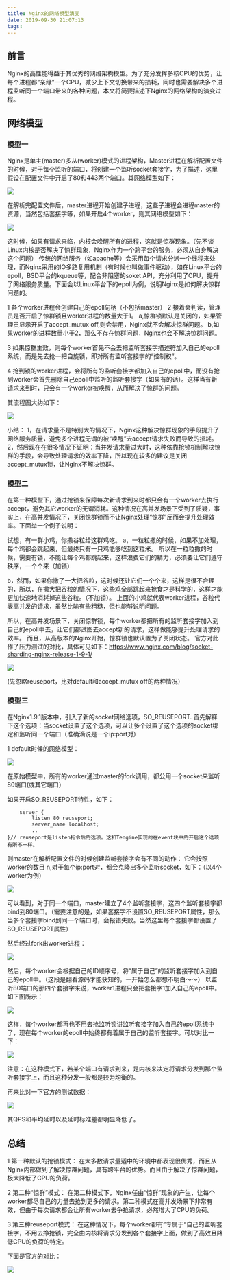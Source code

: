 ```yaml
---
title: Nginx的网络模型演变
date: 2019-09-30 21:07:13
tags:
---
```


## 前言


Nginx的高性能得益于其优秀的网络架构模型。为了充分发挥多核CPU的优势，让每个进程都“亲缘”一个CPU，减少上下文切换带来的损耗，同时也需要解决多个进程监听同一个端口带来的各种问题，本文将简要描述下Nginx的网络架构的演变过程。



## 网络模型


### 模型一

Nginx是单主(master)多从(worker)模式的进程架构，Master进程在解析配置文件的时候，对于每个监听的端口，将创建一个监听socket套接字，为了描述，这里假设在配置文件中开启了80和443两个端口。其网络模型如下：


![](/images/Nginx的网络模型演变/1.png)


在解析完配置文件后，master进程开始创建子进程，这些子进程会进程master的资源，当然包括套接字等，如果开启4个worker，则其网络模型如下：



![](/images/Nginx的网络模型演变/2.png)



这时候，如果有请求来临，内核会唤醒所有的进程，这就是惊群现象。（先不谈Linux内核是否解决了惊群现象，Nginx作为一个跨平台的服务，必须从自身解决这个问题）
传统的网络服务（如apache等）会采用每个请求分派一个线程来处理，而Nginx采用的IO多路复用机制（有时候也叫做事件驱动），如在Linux平台的epoll，BSD平台的kqueue等，配合非阻塞的soket API，充分利用了CPU，提升了网络服务质量。下面会以Linux平台下的epoll为例，说明Nginx是如何解决惊群问题的。

1 各个worker进程会创建自己的epoll句柄（不包括master）
2 接着会判读，管理员是否开启了惊群锁且worker进程的数量大于1。
a,惊群锁默认是关闭的，如果管理员显示开启了accept_mutux off,则会禁用，Nginx就不会解决惊群问题。
b,如果worker的进程数量小于2，那么不存在惊群问题，Nginx也会不解决惊群问题。

3 如果惊群生效，则每个worker首先不会去把监听套接字描述符加入自己的epoll系统，而是先去抢一把自旋锁，即对所有监听套接字的“控制权”。

4 抢到锁的worker进程，会将所有的监听套接字都加入自己的epoll中，而没有抢到worker会首先删除自己epoll中监听的监听套接字（如果有的话）。这样当有新请求来到时，只会有一个worker被唤醒，从而解决了惊群的问题。

其流程图大约如下：


![](/images/Nginx的网络模型演变/3.png)


小结：
1，在请求量不是特别大的情况下，Nginx这种解决惊群现象的手段提升了网络服务质量，避免多个进程无谓的被“唤醒”去accept请求失败而导致的损耗。
2，然后现在在很多情况下证明：当并发请求量过大时，这种依靠抢锁机制解决惊群的手段，会导致处理请求的效率下降，所以现在较多的建议是关闭accept_mutux锁，让Nginx不解决惊群。


### 模型二


在第一种模型下，通过抢锁来保障每次新请求到来时都只会有一个worker去执行accept，避免其它worker的无谓消耗。这种情况在高并发场景下受到了质疑，事实上，在高并发情况下，关闭惊群锁而不让Nginx处理“惊群”反而会提升处理效率。下面举一个例子说明：

试想，有一群小鸡，你撒谷粒给这群鸡吃。
a，一粒粒撒的时候，如果不加处理，每个鸡都会跳起来，但最终只有一只鸡能够吃到这粒米。
所以在一粒粒撒的时候，需要有锁，不能让每个鸡都跳起来，这样浪费它们的精力，必须要让它们遵守秩序，一个个来（加锁）

b，然而，如果你撒了一大把谷粒，这时候还让它们一个个来，这样是很不合理的，所以，在撒大把谷粒的情况下，这些鸡全部跳起来抢食才是科学的，这样才能更加快速地消耗掉这些谷粒。（不加锁）。
上面的小鸡就代表worker进程，谷粒代表高并发的请求，虽然比喻有些粗糙，但也能够说明问题。

所以，在高并发场景下，关闭惊群锁，每个worker都把所有的监听套接字加入到自己的epoll中去，让它们都试图去accept新的请求，这样做能够提升处理请求的效率。
而且，从高版本的Nginx开始，惊群锁也默认置为了关闭状态。
官方对此作了压力测试的对比，具体可见如下：https://www.nginx.com/blog/socket-sharding-nginx-release-1-9-1/


![](/images/Nginx的网络模型演变/4.png)


(先忽略reuseport，比对default和accept_mutux off的两种情况）



### 模型三
 
在Nginx1.9.1版本中，引入了新的socket网络选项，SO_REUSEPORT.
首先解释下这个选项：当socket设置了这个选项，可以让多个设置了这个选项的socket绑定和监听同一个端口（准确滴说是一个ip:port对）

1 default时候的网络模型：


![](/images/Nginx的网络模型演变/2.png)


在原始模型中，所有的worker通过master的fork调用，都公用一个socket来监听80端口(或其它端口）

如果开启SO_REUSEPORT特性，如下：
```
	server {
		listen 80 reuseport;
		server_name localhost;
		..
}// reuseport是listen指令后的选项。这和Tengine实现的在event块中的开启这个选项有所不一样。
```

则master在解析配置文件的时候创建监听套接字会有不同的动作：
它会按照worker的数目 n,对于每个ip:port对，都会克隆出多个监听socket，如下：（以4个worker为例）



![](/images/Nginx的网络模型演变/5.png)



可以看到，对于同一个端口，master建立了4个监听套接字，这四个监听套接字都bind到80端口。（需要注意的是，如果套接字不设置SO_REUSEPORT属性，那么当多个套接字bind到同一个端口时，会报错失败。当然这里每个套接字都设置了SO_REUSEPORT属性）

然后经过fork出worker进程：



![](/images/Nginx的网络模型演变/6.png)


然后，每个worker会根据自己的ID顺序号，将“属于自己”的监听套接字加入到自己的epoll中。（这段是翻看源码才能获知的，一开始怎么都想不明白～～）
以监听80端口的那四个套接字来说，worker1进程只会把套接字1加入自己的epoll中。如下图所示：


![](/images/Nginx的网络模型演变/7.png)


这样，每个worker都再也不用去抢监听锁讲监听套接字加入自己的epoll系统中了，现在每个worker的epoll中始终都有着属于自己的监听套接字。可以对比一下：




![](/images/Nginx的网络模型演变/8.png)



注意：在这种模式下，若某个端口有请求到来，是内核来决定将请求分发到那个监听套接字上，而且这种分发一般都是较为均衡的。

再来比对一下官方的测试数据：


![](/images/Nginx的网络模型演变/4.png)


其QPS和平均延时以及延时标准差都明显降低了。




## 总结


1 第一种默认的抢锁模式：
在大多数请求量适中的环境中都表现很优秀，而且从Nginx内部做到了解决惊群问题，具有跨平台的优势。而且由于解决了惊群问题，极大降低了CPU的负荷。

2 第二种“惊群”模式：
在第二种模式下，Nginx任由“惊群”现象的产生，让每个worker都尽自己的力量去抢到更多的请求。第二种模式在高并发场景下非常有效，但由于每次请求都会让所有worker去争抢请求，必然增大了CPU的负荷。

3 第三种reuseport模式：
在这种情况下，每个worker都有”专属于“自己的监听套接字，不用去挣抢锁，完全由内核将请求分发到各个套接字上面，做到了高效且降低CPU的负荷的特定。

下面是官方的对比：


![](/images/Nginx的网络模型演变/9.png)

